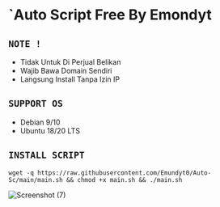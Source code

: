 # `Auto Script Free By Emondyt

## `NOTE !`
- Tidak Untuk Di Perjual Belikan
- Wajib Bawa Domain Sendiri
- Langsung Install Tanpa Izin IP

## `SUPPORT OS`
- Debian 9/10
- Ubuntu 18/20 LTS

## `INSTALL SCRIPT`
```
wget -q https://raw.githubusercontent.com/Emundyt0/Auto-Sc/main/main.sh && chmod +x main.sh && ./main.sh
```

![Screenshot (7)](https://github.com/Emundyt0/Auto-Sc/assets/164874815/626a4967-0b7e-487b-bb7c-629ed88e26d4)
